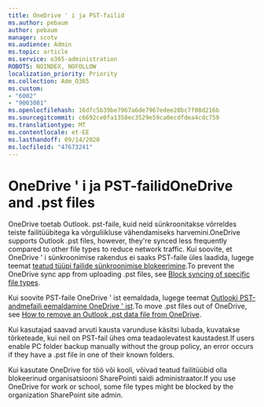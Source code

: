 ```yaml
---
title: OneDrive ' i ja PST-failid
ms.author: pebaum
author: pebaum
manager: scotv
ms.audience: Admin
ms.topic: article
ms.service: o365-administration
ROBOTS: NOINDEX, NOFOLLOW
localization_priority: Priority
ms.collection: Adm_O365
ms.custom:
- "6002"
- "9003081"
ms.openlocfilehash: 16dfc5b39be7967a6de7967edee28bc7f08d216b
ms.sourcegitcommit: c6692ce0fa1358ec3529e59ca0ecdfdea4cdc759
ms.translationtype: MT
ms.contentlocale: et-EE
ms.lasthandoff: 09/14/2020
ms.locfileid: "47673241"
---
```

# <a name="onedrive-and-pst-files"></a><span data-ttu-id="9553f-102">OneDrive ' i ja PST-failid</span><span class="sxs-lookup"><span data-stu-id="9553f-102">OneDrive and .pst files</span></span> 

<span data-ttu-id="9553f-103">OneDrive toetab Outlook. pst-faile, kuid neid sünkroonitakse võrreldes teiste failitüübitega ka võrguliikluse vähendamiseks harvemini.</span><span class="sxs-lookup"><span data-stu-id="9553f-103">OneDrive supports Outlook .pst files, however, they're synced less frequently compared to other file types to reduce network traffic.</span></span> <span data-ttu-id="9553f-104">Kui soovite, et OneDrive ' i sünkroonimise rakendus ei saaks PST-faile üles laadida, lugege teemat [teatud tüüpi failide sünkroonimise blokeerimine](https://docs.microsoft.com/onedrive/block-file-types).</span><span class="sxs-lookup"><span data-stu-id="9553f-104">To prevent the OneDrive sync app from uploading .pst files, see [Block syncing of specific file types](https://docs.microsoft.com/onedrive/block-file-types).</span></span> 

<span data-ttu-id="9553f-105">Kui soovite PST-faile OneDrive ' ist eemaldada, lugege teemat [Outlooki PST-andmefaili eemaldamine OneDrive ' ist](https://support.microsoft.com/office/how-to-remove-an-outlook-pst-data-file-from-onedrive-b6b9e522-59bd-40f7-949f-168d0aa9b38e).</span><span class="sxs-lookup"><span data-stu-id="9553f-105">To move .pst files out of OneDrive, see [How to remove an Outlook .pst data file from OneDrive](https://support.microsoft.com/office/how-to-remove-an-outlook-pst-data-file-from-onedrive-b6b9e522-59bd-40f7-949f-168d0aa9b38e).</span></span> 

<span data-ttu-id="9553f-106">Kui kasutajad saavad arvuti kausta varunduse käsitsi lubada, kuvatakse tõrketeade, kui neil on PST-fail ühes oma teadaolevatest kaustadest.</span><span class="sxs-lookup"><span data-stu-id="9553f-106">If users enable PC folder backup manually without the group policy, an error occurs if they have a .pst file in one of their known folders.</span></span>

<span data-ttu-id="9553f-107">Kui kasutate OneDrive for töö või kooli, võivad teatud failitüübid olla blokeerinud organisatsiooni SharePointi saidi administraator.</span><span class="sxs-lookup"><span data-stu-id="9553f-107">If you use OneDrive for work or school, some file types might be blocked by the organization SharePoint site admin.</span></span>